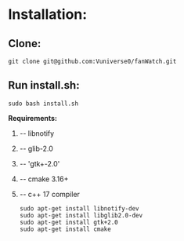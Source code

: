 
# Installation:

## Clone:

    git clone git@github.com:Vuniverse0/fanWatch.git

## Run install.sh:

    sudo bash install.sh

**Requirements:**
 1. --   libnotify
 2. --  glib-2.0
 3. --  'gtk+-2.0'
 4. --  cmake 3.16+
 5. --  c++ 17 compiler
 
    ```
    sudo apt-get install libnotify-dev 
    sudo apt-get install libglib2.0-dev
    sudo apt-get install gtk+2.0
    sudo apt-get install cmake
